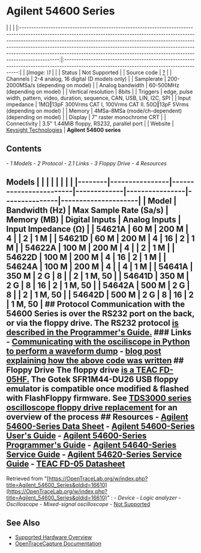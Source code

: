# Agilent 54600 Series
| | | |:----------------------------------------------------------------------------------------------------------------------------------------------------------------------------------------------------------------------------------------------------------------------------------------------------------------------------------------------------------------------------------------------------------------------:|:-----------------------------------------------------------------------------------------------------------------------------------------:| | [*Image: \1* | | | Status | Not Supported‏‎ | | Source code | [?](http://github.com/OpenTraceLab/?p=OpenTraceCapture.git;a=tree;f=src/hardware/?) | | Channels | 2-4 analog, 16 digital (D models only) | | Samplerate | 200-2000MSa/s (depending on model) | | Analog bandwidth | 60-500MHz (depending on model) | | Vertical resolution | 8bits | | Triggers | edge, pulse width, pattern, video, duration, sequence, CAN, USB, LIN, I2C, SPI | | Input impedance | 1MΩ‖13pF 300Vrms CAT I, 100Vrms CAT II. 50Ω‖13pF 5Vrms (depending on model) | | Memory | 4MSa-8MSa (mode/ch-dependent) (depending on model) | | Display | 7" raster monochrome CRT | | Connectivity | 3.5" 1.44MiB floppy, RS232, parallel port | | Website | [Keysight Technologies](https://www.keysight.com/en/pd-1000000810%3Aepsg%3Apro-pn-54622A) | **Agilent 54600 series**
## Contents
\- *1 Models* \- *2 Protocol* \- *2.1 Links* \- *3 Floppy Drive* \- *4 Resources*
## Models | | | | | | | | |--------|----------------|------------------------|-------------|----------------|---------------|---------------------| | Model | Bandwidth (Hz) | Max Sample Rate (Sa/s) | Memory (MB) | Digital Inputs | Analog Inputs | Input Impedance (Ω) | | 54621A | 60 M | 200 M | 4 | | 2 | 1 M | | 54621D | 60 M | 200 M | 4 | 16 | 2 | 1 M | | 54622A | 100 M | 200 M | 4 | | 2 | 1 M | | 54622D | 100 M | 200 M | 4 | 16 | 2 | 1 M | | 54624A | 100 M | 200 M | 4 | | 4 | 1 M | | 54641A | 350 M | 2 G | 8 | | 2 | 1 M, 50 | | 54641D | 350 M | 2 G | 8 | 16 | 2 | 1 M, 50 | | 54642A | 500 M | 2 G | 8 | | 2 | 1 M, 50 | | 54642D | 500 M | 2 G | 8 | 16 | 2 | 1 M, 50 | ## Protocol Communication with the 54600 Series is over the RS232 port on the back, or via the floppy drive. The RS232 protocol [is described in the Programmer's Guide.](https://literature.cdn.keysight.com/litweb/pdf/54622-97038.pdf) ### Links \- [Communicating with the osciliscope in Python to perform a waveform dump](https://github.com/kiwih/agilent-rs232) \- [blog post explaining how the above code was written](https://01001000.xyz/2020-05-07-Walkthrough-Agilent-Oscilloscope-RS232/) ## Floppy Drive The floppy drive [is a TEAC FD-05HF.](https://youtu.be/aVNfFewFn_Y?t=1581) The Gotek SFR1M44-DU26 USB floppy emulator is compatible once modified & flashed with FlashFloppy firmware. See [TDS3000 series oscilloscope floppy drive replacement](https://github.com/andrewpono/TDS3000-Series-Gotek-FlashFloppy) for an overview of the process ## Resources \- [Agilent 54600-Series Data Sheet](https://web.archive.org/web/https://literature.cdn.keysight.com/litweb/pdf/5968-8152EN.pdf) \- [Agilent 54600-Series User's Guide](https://web.archive.org/web/https://literature.cdn.keysight.com/litweb/pdf/54622-97036.pdf) \- [Agilent 54600-Series Programmer's Guide](https://web.archive.org/web/https://literature.cdn.keysight.com/litweb/pdf/54622-97038.pdf) \- [Agilent 54640-Series Service Guide](https://archive.org/details/agilent-5464x-service-guide) \- [Agilent 54620-Series Service Guide](https://archive.org/details/agilent-5462x-service-guide) \- [TEAC FD-05 Datasheet](https://web.archive.org/web/20230911223237/https://www.6thplanet.com/store/technical/pdf/Teac-FD05-Series.pdf)
Retrieved from "[https://OpenTraceLab.org/w/index.php?title=Agilent_54600_Series&oldid=16610](https://OpenTraceLab.org/w/index.php?title=Agilent_54600_Series&oldid=16610)"
: \- *Device* \- *Logic analyzer* \- *Oscilloscope* \- *Mixed-signal oscilloscope* \- [Not Supported](https://OpenTraceLab.org/w/index.php?title=Category:Not_Supported&action=edit&redlink=1 "Category:Not Supported \(page does not exist\)")
## See Also
- [Supported Hardware Overview](../supported-hardware.md)
- [OpenTraceCapture Documentation](../../opentracecapture/overview.md)
